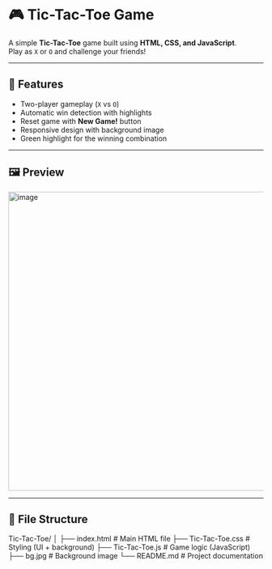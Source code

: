 # 🎮 Tic-Tac-Toe Game

A simple **Tic-Tac-Toe** game built using **HTML, CSS, and JavaScript**.  
Play as `X` or `O` and challenge your friends!

---

## 🚀 Features
- Two-player gameplay (`X` vs `O`)
- Automatic win detection with highlights
- Reset game with **New Game!** button
- Responsive design with background image
- Green highlight for the winning combination

---

## 🖼️ Preview
<img width="711" height="591" alt="image" src="https://github.com/user-attachments/assets/be5799fa-db53-4fc4-9e26-21a0b7b9de47" />

---

## 📂 File Structure

Tic-Tac-Toe/
│
├── index.html # Main HTML file
├── Tic-Tac-Toe.css # Styling (UI + background)
├── Tic-Tac-Toe.js # Game logic (JavaScript)
├── bg.jpg # Background image
└── README.md # Project documentation


